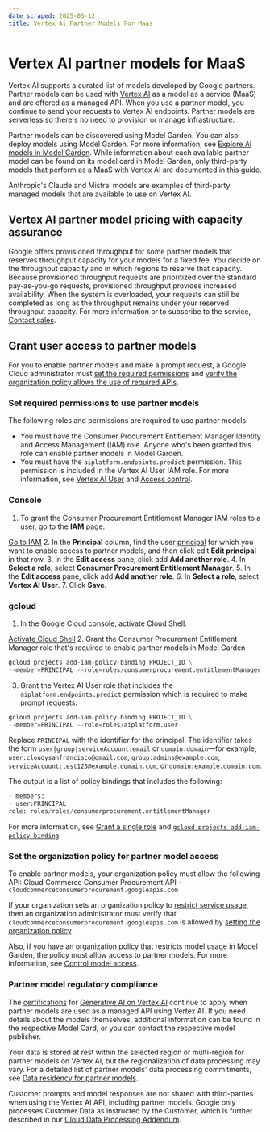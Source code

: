 ```yaml
---
date_scraped: 2025-05-12
title: Vertex Ai Partner Models For Maas
---
```


# Vertex AI partner models for MaaS 

Vertex AI supports a curated list of models developed by Google partners.
Partner models can be used with [Vertex AI](../start/express-mode/Tutorial-Vertex-AI-API-in-express-mode.md) as a model
as a service (MaaS) and are offered as a managed API. When you use a partner
model, you continue to send your requests to Vertex AI endpoints. Partner
models are serverless so there's no need to provision or manage infrastructure.

Partner models can be discovered using Model Garden. You can also
deploy models using Model Garden. For more information, see
[Explore AI models in
Model Garden](https://cloud.google.com/vertex-ai/generative-ai/docs/model-garden/explore-models).
While information about each available partner model can be found on its model
card in Model Garden, only third-party models that perform as a
MaaS with Vertex AI are documented in this guide.

Anthropic's Claude and Mistral models are examples of third-party managed models
that are available to use on Vertex AI.

## Vertex AI partner model pricing with capacity assurance

Google offers provisioned throughput for some partner models that reserves
throughput capacity for your models for a fixed fee. You decide on the
throughput capacity and in which regions to reserve that capacity. Because
provisioned throughput requests are prioritized over the standard pay-as-you-go
requests, provisioned throughput provides increased availability. When the
system is overloaded, your requests can still be completed as long as the
throughput remains under your reserved throughput capacity. For more information
or to subscribe to the service, [Contact sales](https://cloud.google.com/contact).

## Grant user access to partner models

For you to enable partner models and make a prompt request, a Google Cloud
administrator must [set the required permissions](#set-permissions) and [verify
the organization policy allows the use of required
APIs](#set-organization-policy).

### Set required permissions to use partner models

The following roles and permissions are required to use partner models:

- You must have the Consumer Procurement Entitlement Manager
 Identity and Access Management (IAM) role. Anyone who's been granted this role can
 enable partner models in Model Garden.
- You must have the `aiplatform.endpoints.predict` permission. This
 permission is included in the Vertex AI User IAM role.
 For more information, see [Vertex AI
 User](https://cloud.google.com/vertex-ai/docs/general/access-control#aiplatform.user) and [Access
 control](../access-control_1.md).

### Console

1. To grant the Consumer Procurement Entitlement Manager IAM
 roles to a user, go to the **IAM** page.

 [Go to IAM](https://console.cloud.google.com/projectselector/iam-admin/iam?supportedpurview=)
2. In the **Principal** column, find the user
 [principal](https://cloud.google.com/iam/docs/overview#concepts_related_identity) for which you
 want to enable access to partner models, and then click
 edit **Edit principal** in that row.
3. In the **Edit access** pane, click
 add **Add another role**.
4. In **Select a role**, select **Consumer Procurement Entitlement Manager**.
5. In the **Edit access** pane, click
 add **Add another role**.
6. In **Select a role**, select **Vertex AI User**.
7. Click **Save**.

### gcloud

1. In the Google Cloud console, activate Cloud Shell.

 [Activate Cloud Shell](https://console.cloud.google.com/?cloudshell=true)
2. Grant the Consumer Procurement Entitlement Manager role that's required
 to enable partner models in Model Garden

 ```python
 gcloud projects add-iam-policy-binding PROJECT_ID \
 --member=PRINCIPAL --role=roles/consumerprocurement.entitlementManager

 ```
3. Grant the Vertex AI User role that includes the
 `aiplatform.endpoints.predict` permission which is required to make
 prompt requests:

 ```python
 gcloud projects add-iam-policy-binding PROJECT_ID \
 --member=PRINCIPAL --role=roles/aiplatform.user

 ```

 Replace `PRINCIPAL` with the identifier for
 the principal. The identifier takes the form
 `user|group|serviceAccount:email` or `domain:domain`—for
 example, `user:cloudysanfrancisco@gmail.com`,
 `group:admins@example.com`,
 `serviceAccount:test123@example.domain.com`, or
 `domain:example.domain.com`.

 The output is a list of policy bindings that includes the following:

 ```python
 - members:
 - user:PRINCIPAL
 role: roles/roles/consumerprocurement.entitlementManager

 ```

 For more information, see
 [Grant a single role](https://cloud.google.com/iam/docs/granting-changing-revoking-access#grant-single-role)
 and
 [`gcloud projects add-iam-policy-binding`](https://cloud.google.com/sdk/gcloud/reference/projects/add-iam-policy-binding).

### Set the organization policy for partner model access

To enable partner models, your organization policy must allow the following
API: Cloud Commerce Consumer Procurement API - `cloudcommerceconsumerprocurement.googleapis.com`

If your organization sets an organization policy to
[restrict service usage](https://cloud.google.com/resource-manager/docs/organization-policy/restricting-resources),
then an organization administrator must verify that
`cloudcommerceconsumerprocurement.googleapis.com` is allowed by
[setting the organization policy](https://cloud.google.com/resource-manager/docs/organization-policy/restricting-resources#setting_the_organization_policy).

Also, if you have an organization policy that restricts model usage in
Model Garden, the policy must allow access to partner models. For more
information, see [Control model
access](../control-model-access.md).

### Partner model regulatory compliance

The [certifications](https://cloud.google.com/security/compliance/services-in-scope) for
[Generative AI on Vertex AI](../code/code-models-overview.md) continue to
apply when partner models are used as a managed API using Vertex AI.
If you need details about the models themselves, additional information can be
found in the respective Model Card, or you can contact the respective model
publisher.

Your data is stored at rest within the selected region or multi-region for
partner models on Vertex AI, but the regionalization of data
processing may vary. For a detailed list of partner models' data processing
commitments, see [Data residency for partner
models](https://cloud.google.com/vertex-ai/generative-ai/docs/learn/locations#ml-processing-partner-models).

Customer prompts and model responses are not shared with third-parties when
using the Vertex AI API, including partner models. Google only processes
Customer Data as instructed by the Customer, which is further described in our
[Cloud Data Processing Addendum](https://cloud.google.com/terms/data-processing-addendum).